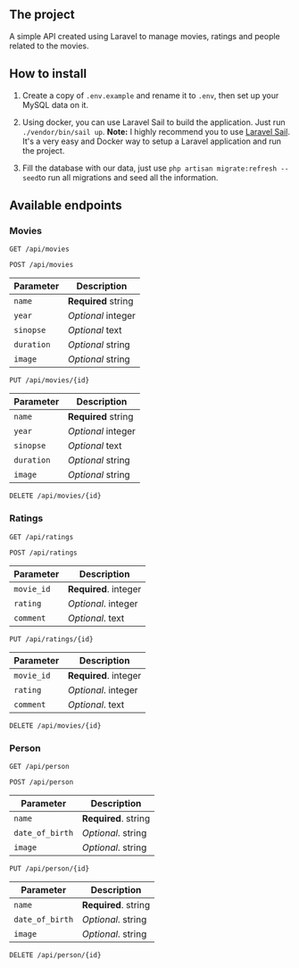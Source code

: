 

## The project
A simple API created using Laravel to manage movies, ratings and people related to the movies.
 
## How to install

 1. Create a copy of `.env.example` and rename it to `.env`, then set up
    your MySQL data on it.
   
 2. Using docker, you can use Laravel Sail to build the application. Just run `./vendor/bin/sail up`. 
 **Note:** I highly recommend you to use [Laravel Sail](https://laravel.com/docs/8.x/installation). It's a very easy and Docker way to setup a Laravel application and run the project.
3. Fill the database with our data, just use `php artisan migrate:refresh --seed`to run all migrations and seed all the information.

## Available endpoints
### Movies

```http
GET /api/movies
```

```http
POST /api/movies
```

| Parameter  | Description |
| ------------- | ------------- |
| `name`  | **Required** string |
| `year` | *Optional* integer |
| `sinopse`  | *Optional* text |
| `duration`  | *Optional* string |
| `image`  | *Optional* string |

```http
PUT /api/movies/{id}
```

| Parameter  | Description |
| ------------- | ------------- |
| `name`  | **Required** string |
| `year` | *Optional* integer |
| `sinopse`  | *Optional* text |
| `duration`  | *Optional* string |
| `image`  | *Optional* string |

```http
DELETE /api/movies/{id}
```

### Ratings

```http
GET /api/ratings
```

```http
POST /api/ratings
```

| Parameter  | Description |
| ------------- | ------------- |
| `movie_id`  | **Required**. integer |
| `rating` | *Optional*. integer |
| `comment`  | *Optional*. text |

```http
PUT /api/ratings/{id}
```

| Parameter  | Description |
| ------------- | ------------- |
| `movie_id`  | **Required**. integer |
| `rating` | *Optional*. integer |
| `comment`  | *Optional*. text |

```http
DELETE /api/movies/{id}
```

### Person

```http
GET /api/person
```

```http
POST /api/person
```

| Parameter  | Description |
| ------------- | ------------- |
| `name`  | **Required**. string |
| `date_of_birth` | *Optional*. string |
| `image`  | *Optional*. string |

```http
PUT /api/person/{id}
```

| Parameter  | Description |
| ------------- | ------------- |
| `name`  | **Required**. string |
| `date_of_birth` | *Optional*. string |
| `image`  | *Optional*. string |

```http
DELETE /api/person/{id}
```
